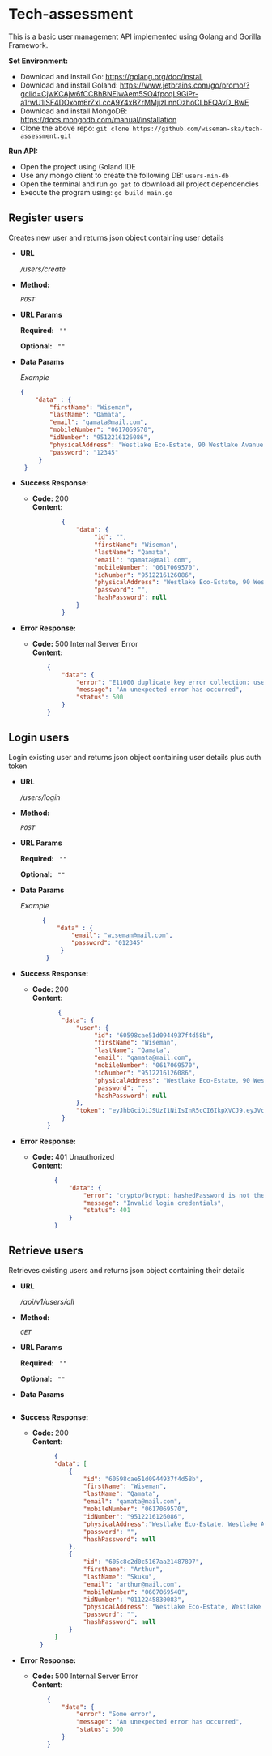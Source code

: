 # Tech-assessment

This is a basic user management API implemented using Golang and Gorilla Framework.

 **Set Environment:**

* Download and install Go: https://golang.org/doc/install
* Download and install Goland: https://www.jetbrains.com/go/promo/?gclid=CjwKCAjw6fCCBhBNEiwAem5SO4fpcqL9GiPr-a1rwU1iSF4DOxom6rZxLccA9Y4xBZrMMjizLnnOzhoCLbEQAvD_BwE  
* Download and install MongoDB: https://docs.mongodb.com/manual/installation
* Clone the above repo: `git clone https://github.com/wiseman-ska/tech-assessment.git`

 **Run API:** 
 
* Open the project using Goland IDE
* Use any mongo client to create the following DB: `users-min-db`
* Open the terminal and run `go get` to download all project dependencies
* Execute the program using: `go build main.go`

 

**Register users**
----
Creates new user and returns json object containing user details
* **URL**

     _/users/create_

* **Method:**

    _`POST`_
  
*  **URL Params**

   **Required:** `  ""  `
 
   **Optional:** `  ""  `
    
* **Data Params**

  _Example_
  ```json
  {
      "data" : {
          "firstName": "Wiseman",
          "lastName": "Qamata",
          "email": "qamata@mail.com",
          "mobileNumber": "0617069570",
          "idNumber": "9512216126086",
          "physicalAddress": "Westlake Eco-Estate, 90 Westlake Avanue; Modderfontan; 1604",
          "password": "12345"
       }
   }
  ```

* **Success Response:**
  
  * **Code:** 200 <br />
    **Content:** 
    
    ```json
            {
                "data": {
                     "id": "",
                     "firstName": "Wiseman",
                     "lastName": "Qamata",
                     "email": "qamata@mail.com",
                     "mobileNumber": "0617069570",
                     "idNumber": "9512216126086",
                     "physicalAddress": "Westlake Eco-Estate, 90 Westlake Avanue, Modderfontan, 1604",
                     "password": "",
                     "hashPassword": null
                }
            }

     ```
 
* **Error Response:**

  * **Code:** 500 Internal Server Error <br />
    **Content:** 
    
    ```json
        {
            "data": {
                "error": "E11000 duplicate key error collection: users-min-db.users index: email_1 dup key: { email: \"wiseman@mail.com\" }",
                "message": "An unexpected error has occurred",
                "status": 500
            }
        }
    ```
**Login users**
----
Login existing user and returns json object containing user details plus auth token
* **URL**

     _/users/login_

* **Method:**

    _`POST`_
  
*  **URL Params**

   **Required:** `  ""  `
 
   **Optional:** `  ""  `
    
* **Data Params**

  _Example_
  ```json
        {
            "data" : {
                "email": "wiseman@mail.com",
                "password": "012345"
             }
         }
  ```

* **Success Response:**
  
  * **Code:** 200 <br />
    **Content:** 
    
    ```json
           {
            "data": {
                "user": {
                     "id": "60598cae51d0944937f4d58b",
                     "firstName": "Wiseman",
                     "lastName": "Qamata",
                     "email": "qamata@mail.com",
                     "mobileNumber": "0617069570",
                     "idNumber": "9512216126086",
                     "physicalAddress": "Westlake Eco-Estate, 90 Westlake Avanue, Modderfontan, 1604",
                     "password": "",
                     "hashPassword": null
                },
                "token": "eyJhbGciOiJSUzI1NiIsInR5cCI6IkpXVCJ9.eyJVc2VySW5mbyI6eyJOYW1lIjoid2lzZW1hbkBtYWlsLmNvbSIsIlJvbGUiOiJtZW1iZXIifSwiZXhwIjoxNjE2Njc5NjgxLCJpc3MiOiJhZG1pbiJ9.Af9PiNtb7cPpJYDiSt2g8sXbg_j4gq1iy6HlH_5841CrLp3dWbXmbQ-foS_emthPnyyNWxiVgKzV3okzPmP8A-sCvceF0mPd4-oQ8tE1-hTa50Od4nmg6bat4WWBfqfmNnrDFzolJu0F5ADZDt2QpMIXtnA-wANmPL3vlcHjTVw"
            }
        }

     ```
 
* **Error Response:**

  * **Code:** 401 Unauthorized <br />
    **Content:** 
    
    ```json
          {
              "data": {
                  "error": "crypto/bcrypt: hashedPassword is not the hash of the given password",
                  "message": "Invalid login credentials",
                  "status": 401
              }
          }
    ```

**Retrieve users**
----
Retrieves existing users and returns json object containing their details
* **URL**

     _/api/v1/users/all_

* **Method:**

    _`GET`_
  
*  **URL Params**

   **Required:** `  ""  `
 
   **Optional:** `  ""  `
    
* **Data Params**
    
   ```json

   ```

* **Success Response:**
  
  * **Code:** 200 <br />
    **Content:** 
    
    ```json
          {
          "data": [
              {
                  "id": "60598cae51d0944937f4d58b",
                  "firstName": "Wiseman",
                  "lastName": "Qamata",
                  "email": "qamata@mail.com",
                  "mobileNumber": "0617069570",
                  "idNumber": "9512216126086",
                  "physicalAddress":"Westlake Eco-Estate, Westlake Avanue, Modderfontan, 1604",
                  "password": "",
                  "hashPassword": null
              },
              {
                  "id": "605c8c2d0c5167aa21487897",
                  "firstName": "Arthur",
                  "lastName": "Skuku",
                  "email": "arthur@mail.com",
                  "mobileNumber": "0607069540",
                  "idNumber": "0112245830083",
                  "physicalAddress": "Westlake Eco-Estate, Westlake Avanue, Modderfontan, 1604",
                  "password": "",
                  "hashPassword": null
              }
          ]
      }

     ```
 
* **Error Response:**

  * **Code:** 500 Internal Server Error <br />
    **Content:** 
    
    ```json
        {
            "data": {
                "error": "Some error",
                "message": "An unexpected error has occurred",
                "status": 500
            }
        }
    ```



